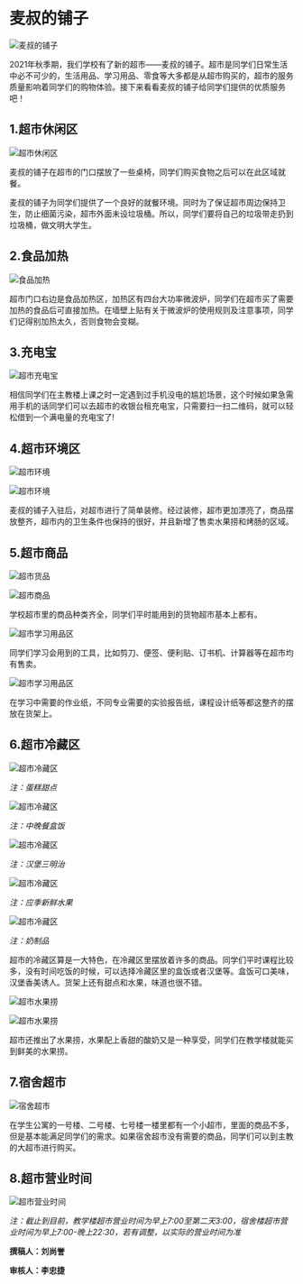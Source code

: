 # 麦叔的铺子

![麦叔的铺子](./img/麦叔的铺子.webp)

2021年秋季期，我们学校有了新的超市——麦叔的铺子。超市是同学们日常生活中必不可少的，生活用品、学习用品、零食等大多都是从超市购买的，超市的服务质量影响着同学们的购物体验。接下来看看麦叔的铺子给同学们提供的优质服务吧！

## 1.超市休闲区

![超市休闲区](./img/超市休息区.webp)

麦叔的铺子在超市的门口摆放了一些桌椅，同学们购买食物之后可以在此区域就餐。

麦叔的铺子为同学们提供了一个良好的就餐环境。同时为了保证超市周边保持卫生，防止细菌污染，超市外面未设垃圾桶。所以，同学们要将自己的垃圾带走扔到垃圾桶，做文明大学生。

## 2.食品加热

![食品加热](./img/超市加热区.webp)

超市门口右边是食品加热区，加热区有四台大功率微波炉，同学们在超市买了需要加热的食品后可直接加热。在墙壁上贴有关于微波炉的使用规则及注意事项，同学们记得别加热太久，否则食物会变糊。

## 3.充电宝

![超市充电宝](./img/超市充电宝.webp)

相信同学们在主教楼上课之时一定遇到过手机没电的尴尬场景，这个时候如果急需用手机的话同学们可以去超市的收银台租充电宝，只需要扫一扫二维码，就可以轻松借到一个满电量的充电宝了!

## 4.超市环境区

![超市环境](./img/超市环境.webp)

![超市环境](./img/超市环境（2）.webp)

麦叔的铺子入驻后，对超市进行了简单装修。经过装修，超市更加漂亮了，商品摆放整齐，超市内的卫生条件也保持的很好，并且新增了售卖水果捞和烤肠的区域。

## 5.超市商品

![超市货品](./img/超市货品.webp)

![超市商品](./img/超市商品.webp)

学校超市里的商品种类齐全，同学们平时能用到的货物超市基本上都有。

![超市学习用品区](./img/超市学习用品.webp)

同学们学习会用到的工具，比如剪刀、便签、便利贴、订书机、计算器等在超市均有售卖。

![超市学习用品区](./img/超市学习用品2.webp)

在学习中需要的作业纸，不同专业需要的实验报告纸，课程设计纸等都这整齐的摆放在货架上。

## 6.超市冷藏区

![超市冷藏区](./img/超市冷藏区.webp)

*注：蛋糕甜点*

![超市冷藏区](./img/超市冷藏区2.webp)

*注：中晚餐盒饭*

![超市冷藏区](./img/超市冷藏区5.webp)

*注：汉堡三明治*

![超市冷藏区](./img/超市冷藏区3.webp)

*注：应季新鲜水果*

![超市冷藏区](./img/超市冷藏区4.webp)

*注：奶制品*

超市的冷藏区算是一大特色，在冷藏区里摆放着许多的商品。同学们平时课程比较多，没有时间吃饭的时候，可以选择冷藏区里的盒饭或者汉堡等。盒饭可口美味，汉堡香美诱人。货架上还有甜点和水果，味道也很不错。

![超市水果捞](./img/超市水果捞.webp)

![超市水果捞](./img/超市水果捞2.webp)

超市还推出了水果捞，水果配上香甜的酸奶又是一种享受，同学们在教学楼就能买到鲜美的水果捞。

## 7.宿舍超市

![宿舍超市](./img/宿舍超市.webp)

在学生公寓的一号楼、二号楼、七号楼一楼里都有一个小超市，里面的商品不多，但是基本能满足同学们的需求。如果宿舍超市没有需要的商品，同学们可以到主教的大超市进行购买。

## 8.超市营业时间

![超市营业时间](./img/超市营业时间.svg)

*注：截止到目前，教学楼超市营业时间为早上7:00至第二天3:00，宿舍楼超市营业时间为早上7:00-晚上22:30，若有调整，以实际的营业时间为准*

**撰稿人：刘尚誉**

**审核人：李忠捷**
